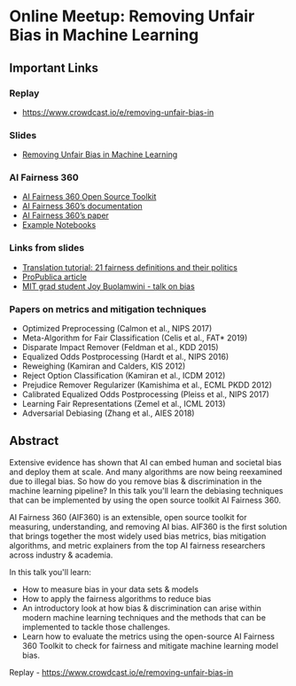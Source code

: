 # Online Meetup: Removing Unfair Bias in Machine Learning

## Important Links
### Replay
- https://www.crowdcast.io/e/removing-unfair-bias-in

### Slides
- [Removing Unfair Bias in Machine Learning](assets/aif360-slides.pdf)

### AI Fairness 360
- [AI Fairness 360 Open Source Toolkit](https://aif360.mybluemix.net/)
- [AI Fairness 360’s documentation](https://aif360.readthedocs.io/en/latest/)
- [AI Fairness 360’s paper](https://arxiv.org/abs/1810.01943)
- [Example Notebooks](https://github.com/IBM/AIF360/blob/master/examples)

### Links from slides
- [Translation tutorial: 21 fairness definitions and their politics](https://www.youtube.com/watch?v=wqamrPkF5kk)
- [ProPublica article](https://www.propublica.org/article/how-we-analyzed-the-compas-recidivism-algorithm)
- [MIT grad student Joy Buolamwini - talk on bias](https://www.ted.com/talks/joy_buolamwini_how_i_m_fighting_bias_in_algorithms)

### Papers on metrics and mitigation techniques
- Optimized Preprocessing (Calmon et al., NIPS 2017)
- Meta-Algorithm for Fair Classification (Celis et al., FAT* 2019)
- Disparate Impact Remover (Feldman et al., KDD 2015)
- Equalized Odds Postprocessing (Hardt et al., NIPS 2016)
- Reweighing (Kamiran and Calders, KIS 2012)
- Reject Option Classification (Kamiran et al., ICDM 2012)
- Prejudice Remover Regularizer (Kamishima et al., ECML PKDD 2012)
- Calibrated Equalized Odds Postprocessing (Pleiss et al., NIPS 2017)
- Learning Fair Representations (Zemel et al., ICML 2013)
- Adversarial Debiasing (Zhang et al., AIES 2018)


## Abstract

Extensive evidence has shown that AI can embed human and societal bias and deploy them at scale. And many algorithms are now being reexamined due to illegal bias. So how do you remove bias & discrimination in the machine learning pipeline? In this talk you'll learn the debiasing techniques that can be implemented by using the open source toolkit AI Fairness 360.

AI Fairness 360 (AIF360) is an extensible, open source toolkit for measuring, understanding, and removing AI bias. AIF360 is the first solution that brings together the most widely used bias metrics, bias mitigation algorithms, and metric explainers from the top AI fairness researchers across industry & academia.

In this talk you'll learn:

- How to measure bias in your data sets & models
- How to apply the fairness algorithms to reduce bias
- An introductory look at how bias & discrimination can arise within modern machine learning techniques and the methods that can be implemented to tackle those challenges.
- Learn how to evaluate the metrics using the open-source AI Fairness 360 Toolkit to check for fairness and mitigate machine learning model bias.

Replay - https://www.crowdcast.io/e/removing-unfair-bias-in
